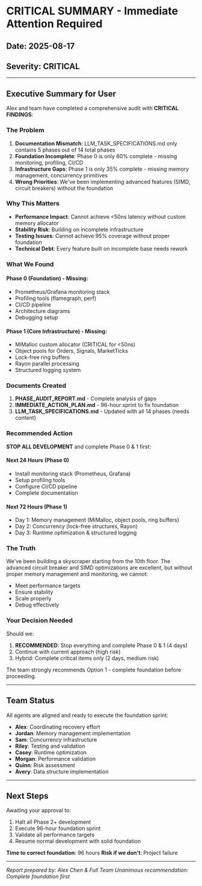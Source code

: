 # CRITICAL SUMMARY - Immediate Attention Required
## Date: 2025-08-17
## Severity: CRITICAL

---

## Executive Summary for User

Alex and team have completed a comprehensive audit with **CRITICAL FINDINGS**:

### The Problem
1. **Documentation Mismatch**: LLM_TASK_SPECIFICATIONS.md only contains 5 phases out of 14 total phases
2. **Foundation Incomplete**: Phase 0 is only 60% complete - missing monitoring, profiling, CI/CD
3. **Infrastructure Gaps**: Phase 1 is only 35% complete - missing memory management, concurrency primitives
4. **Wrong Priorities**: We've been implementing advanced features (SIMD, circuit breakers) without the foundation

### Why This Matters
- **Performance Impact**: Cannot achieve <50ns latency without custom memory allocator
- **Stability Risk**: Building on incomplete infrastructure
- **Testing Issues**: Cannot achieve 95% coverage without proper foundation
- **Technical Debt**: Every feature built on incomplete base needs rework

### What We Found

#### Phase 0 (Foundation) - Missing:
- Prometheus/Grafana monitoring stack
- Profiling tools (flamegraph, perf)
- CI/CD pipeline
- Architecture diagrams
- Debugging setup

#### Phase 1 (Core Infrastructure) - Missing:
- MiMalloc custom allocator (CRITICAL for <50ns)
- Object pools for Orders, Signals, MarketTicks
- Lock-free ring buffers
- Rayon parallel processing
- Structured logging system

### Documents Created
1. **PHASE_AUDIT_REPORT.md** - Complete analysis of gaps
2. **IMMEDIATE_ACTION_PLAN.md** - 96-hour sprint to fix foundation
3. **LLM_TASK_SPECIFICATIONS.md** - Updated with all 14 phases (needs content)

### Recommended Action

**STOP ALL DEVELOPMENT** and complete Phase 0 & 1 first:

#### Next 24 Hours (Phase 0)
- Install monitoring stack (Prometheus, Grafana)
- Setup profiling tools
- Configure CI/CD pipeline
- Complete documentation

#### Next 72 Hours (Phase 1)
- Day 1: Memory management (MiMalloc, object pools, ring buffers)
- Day 2: Concurrency (lock-free structures, Rayon)
- Day 3: Runtime optimization & structured logging

### The Truth
We've been building a skyscraper starting from the 10th floor. The advanced circuit breaker and SIMD optimizations are excellent, but without proper memory management and monitoring, we cannot:
- Meet performance targets
- Ensure stability
- Scale properly
- Debug effectively

### Your Decision Needed

Should we:
1. **RECOMMENDED**: Stop everything and complete Phase 0 & 1 (4 days)
2. Continue with current approach (high risk)
3. Hybrid: Complete critical items only (2 days, medium risk)

The team strongly recommends Option 1 - complete foundation before proceeding.

---

## Team Status

All agents are aligned and ready to execute the foundation sprint:
- **Alex**: Coordinating recovery effort
- **Jordan**: Memory management implementation
- **Sam**: Concurrency infrastructure
- **Riley**: Testing and validation
- **Casey**: Runtime optimization
- **Morgan**: Performance validation
- **Quinn**: Risk assessment
- **Avery**: Data structure implementation

---

## Next Steps

Awaiting your approval to:
1. Halt all Phase 2+ development
2. Execute 96-hour foundation sprint
3. Validate all performance targets
4. Resume normal development with solid foundation

**Time to correct foundation**: 96 hours
**Risk if we don't**: Project failure

---

*Report prepared by: Alex Chen & Full Team*
*Unanimous recommendation: Complete foundation first*